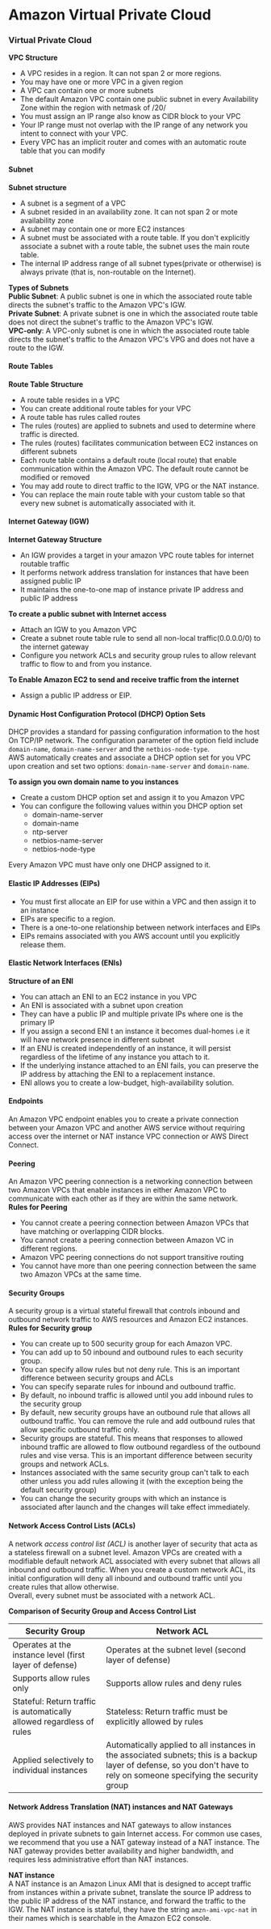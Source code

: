 # Amazon Virtual Private Cloud   
### Virtual Private Cloud
__VPC Structure__  
* A VPC resides in a region. It can not span 2 or more regions.  
* You may have one or more VPC in a given region
* A VPC can contain one or more subnets  
* The default Amazon VPC contain one public subnet in every Availability Zone within the region with netmask of /20/
* You must assign an IP range also know as CIDR block to your VPC
* Your IP range must not overlap with the IP range of any network you intent to connect with your VPC.
* Every VPC has an implicit router and comes with an automatic route table that you can modify


#### Subnet
__Subnet structure__
* A subnet is a segment of a VPC
* A subnet resided in an availability zone. It can not span 2 or mote availability zone  
* A subnet may contain one or more EC2 instances
* A subnet must be associated with a route table. If you don't explicitly associate a subnet with a route table, the subnet uses the main route table.  
* The internal IP address range of all subnet types(private or otherwise) is always private (that is, non-routable on the Internet).

__Types of Subnets__  
__Public Subnet__: A public subnet is one in which the associated route table directs the subnet's traffic to the Amazon VPC's IGW.  
__Private Subnet__: A private subnet is one in which the associated route table does not direct the subnet's traffic to the Amazon VPC's IGW.   
__VPC-only__: A VPC-only subnet is one in which the associated route table directs the subnet's traffic to the Amazon VPC's VPG and does not have a route to the IGW.

#### Route Tables  
__Route Table Structure__  
* A route table resides in a VPC
* You can create additional route tables for your VPC
* A route table has rules called routes
* The rules (routes) are applied to subnets and used to determine where traffic is directed.
* The rules (routes) facilitates communication between EC2 instances on different subnets  
* Each route table contains a default route (local route) that enable communication within the Amazon VPC. The default route cannot be modified or removed  
* You may add route to direct traffic to the IGW, VPG or the  NAT instance.
* You can replace the main route table with your custom table so that every new subnet is automatically associated with it.

#### Internet Gateway  (IGW)
__Internet Gateway Structure__  
* An IGW provides a target in your amazon VPC route tables for internet routable traffic
* It performs network address translation for instances that have been assigned public IP
* It maintains the one-to-one map of instance private IP address and public IP address  

__To create a public subnet with Internet access__  
* Attach an IGW to you Amazon VPC
* Create a subnet route table rule to send all non-local traffic(0.0.0.0/0) to the internet gateway
* Configure you network ACLs and security group rules to allow relevant traffic to flow to and from you instance.

__To Enable Amazon EC2 to send and receive traffic from the internet__  
* Assign a public IP address or EIP.  

#### Dynamic Host Configuration Protocol (DHCP) Option Sets  
DHCP provides a standard for passing configuration information to the host On TCP/IP network. The configuration parameter of the option field include `domain-name`, `domain-name-server` and the `netbios-node-type`.  
AWS automatically creates and associate a DHCP option set for you VPC upon creation and set two options: `domain-name-server` and `domain-name`.

__To assign you own domain name to you instances__  
* Create a custom DHCP option set and assign it to you Amazon VPC
* You can configure the following values within you DHCP option set
  * domain-name-server  
  * domain-name
  * ntp-server
  * netbios-name-server
  * netbios-node-type  

Every Amazon VPC must have only one DHCP assigned to it.

#### Elastic IP Addresses (EIPs)
* You must first allocate an EIP for use within a VPC and then assign it to an instance
* EIPs are specific to a region.  
* There is a one-to-one relationship between network interfaces and EIPs  
* EIPs remains associated with you AWS account until you explicitly release them.  

#### Elastic Network Interfaces (ENIs)
__Structure of an ENI__    
* You can attach an ENI to an EC2 instance in you VPC
* An ENI is associated with a subnet upon creation
* They can have a public IP and multiple private IPs where one is the primary IP
* If you assign a second ENI t an instance it becomes dual-homes i.e it will have network presence in different subnet
* If an ENU is created independently of an instance, it will persist regardless of the lifetime of any instance you attach to it.
* If the underlying instance attached to an ENI fails, you can preserve the IP address by attaching the ENI to a replacement instance.
* ENI allows you to create a low-budget, high-availability solution.

#### Endpoints  
An Amazon VPC endpoint enables you to create a private connection between your Amazon VPC and another AWS service without requiring access over the internet or NAT instance VPC connection or AWS Direct Connect.  

#### Peering
An Amazon VPC peering connection is a networking connection between two Amazon VPCs that enable instances in either Amazon VPC to communicate with each other as if they are within the same network.  
__Rules for Peering__  
* You cannot create a peering connection between Amazon VPCs that have matching or overlapping CIDR blocks.  
* You cannot create a peering connection between Amazon VC in different regions.
* Amazon VPC peering connections do not support transitive routing
* You cannot have more than one peering connection between the same two Amazon VPCs at the same time.

#### Security Groups  
A security group is a virtual stateful firewall that controls inbound and outbound network traffic to AWS resources and Amazon EC2 instances.
__Rules for Security group__  
* You can create up to 500 security group for each Amazon VPC.
* You can add up to 50 inbound and outbound rules to each security group.  
* You can specify allow rules but not deny rule. This is an important difference between security groups and ACLs  
* You can specify separate rules for inbound and outbound traffic.  
* By default, no inbound traffic is allowed until you add inbound rules to the security group  
* By default, new security groups have an outbound rule that allows all outbound traffic. You can remove the rule and add outbound rules that allow specific outbound traffic only.  
* Security groups are stateful. This means that responses to allowed inbound traffic are allowed to flow outbound regardless of the outbound rules and vise versa. This is an important difference between security groups and network ACLs.
* Instances associated with the same security group can't talk to each other unless you add rules allowing it (with the exception being the default security group)
* You can change the security groups with which an instance is associated after launch and the changes will take effect immediately.  

#### Network Access Control Lists (ACLs)  
A network _access control list (ACL)_ is another layer of security that acta as a stateless firewall on a subnet level. Amazon VPCs are created with a modifiable default network ACL associated with every subnet that allows all inbound and outbound traffic.  When you create a custom network ACL, its initial configuration will deny all inbound and outbound traffic until you create rules that allow otherwise.  
Overall, every subnet must be associated with a network ACL.   

__Comparison of Security Group and Access Control List__

| Security Group                                                        | Network ACL                                            |  
|-----------------------------------------------------------------------|--------------------------------------------------------|  
| Operates at the instance level (first layer of defense)               | Operates at the subnet level (second layer of defense) |
| Supports allow rules only                                             | Supports allow rules and deny rules                    |
| Stateful: Return traffic is automatically allowed regardless of rules | Stateless: Return traffic must be explicitly allowed by rules |  
| Applied selectively to individual instances | Automatically applied to all instances in the associated subnets; this is a backup layer of defense, so you don't have to rely on someone specifying the security group |

#### Network Address Translation (NAT) instances and NAT Gateways
AWS provides NAT instances and NAT gateways to allow instances deployed in private subnets to gain Internet access. For common use cases, we recommend that you use a NAT gateway instead of a NAT instance. The NAT gateway provides better availability and higher bandwidth, and requires less administrative effort than NAT instances.

__NAT instance__  
A NAT instance is an Amazon Linux AMI that is designed to accept traffic from instances within a private subnet, translate the source IP address to the public IP address of the NAT instance, and forward the traffic to the IGW. The NAT instance is stateful, they have the string `amzn-ami-vpc-nat` in their names which is searchable in the Amazon EC2 console.  
